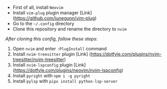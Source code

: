 - First of all, install `Neovim`
- Install `vim-plug` plugin manager [Link] (https://github.com/junegunn/vim-plug)
- Go to the `~/.config` directory
- Clone this repository and rename the directory to `nvim`

*After cloning this config, follow these steps*:
1. Open `nvim` and enter `:PlugInstall` command
2. Install `nvim-treesitter` plugin [Link] (https://dotfyle.com/plugins/nvim-treesitter/nvim-treesitter)
3. Install `nvim-lspconfig` plugin [Link] (https://dotfyle.com/plugins/neovim/nvim-lspconfig)
4. Install `pyright` with `npm i -g pyright`
5. Install `pylsp` with `pipx install python-lsp-server`
